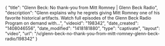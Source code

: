 {
    "title": "Glenn Beck: No thank-you from Mitt Romney | Glenn Beck Radio",
    "description": "Glenn explains why he regrets giving Mitt Romney one of his favorite historical artifacts. Watch full episodes of the Glenn Beck Radio Program on demand with...",
    "videoid": "198342",
    "date_created": "1408046556",
    "date_modified": "1418181880",
    "type": "captivate",
    "layout": "video",
    "url": "\/v\/glenn-beck-no-thank-you-from-mitt-romney-glenn-beck-radio\/198342"
}